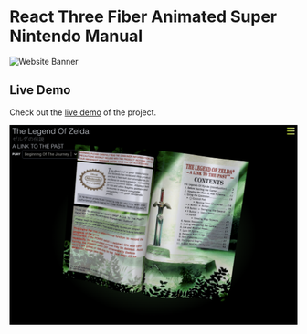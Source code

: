 # React Three Fiber Animated Super Nintendo Manual

![Website Banner](https://via.placeholder.com/800x150/FFFFFF/000000?text=TysonSkakun.dev)

## Live Demo

Check out the [live demo](https://link-to-the-past.vercel.app/) of the project.

![Thumbnail](public/textures/thumbnail.png)
